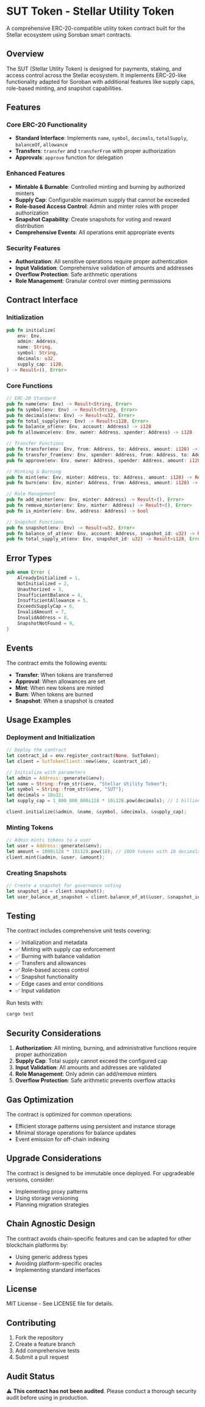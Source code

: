 # SUT Token - Stellar Utility Token

A comprehensive ERC-20-compatible utility token contract built for the Stellar ecosystem using Soroban smart contracts.

## Overview

The SUT (Stellar Utility Token) is designed for payments, staking, and access control across the Stellar ecosystem. It implements ERC-20-like functionality adapted for Soroban with additional features like supply caps, role-based minting, and snapshot capabilities.

## Features

### Core ERC-20 Functionality
- **Standard Interface**: Implements `name`, `symbol`, `decimals`, `totalSupply`, `balanceOf`, `allowance`
- **Transfers**: `transfer` and `transferFrom` with proper authorization
- **Approvals**: `approve` function for delegation

### Enhanced Features
- **Mintable & Burnable**: Controlled minting and burning by authorized minters
- **Supply Cap**: Configurable maximum supply that cannot be exceeded
- **Role-based Access Control**: Admin and minter roles with proper authorization
- **Snapshot Capability**: Create snapshots for voting and reward distribution
- **Comprehensive Events**: All operations emit appropriate events

### Security Features
- **Authorization**: All sensitive operations require proper authentication
- **Input Validation**: Comprehensive validation of amounts and addresses
- **Overflow Protection**: Safe arithmetic operations
- **Role Management**: Granular control over minting permissions

## Contract Interface

### Initialization
```rust
pub fn initialize(
    env: Env,
    admin: Address,
    name: String,
    symbol: String,
    decimals: u32,
    supply_cap: i128,
) -> Result<(), Error>
```

### Core Functions
```rust
// ERC-20 Standard
pub fn name(env: Env) -> Result<String, Error>
pub fn symbol(env: Env) -> Result<String, Error>
pub fn decimals(env: Env) -> Result<u32, Error>
pub fn total_supply(env: Env) -> Result<i128, Error>
pub fn balance_of(env: Env, account: Address) -> i128
pub fn allowance(env: Env, owner: Address, spender: Address) -> i128

// Transfer Functions
pub fn transfer(env: Env, from: Address, to: Address, amount: i128) -> Result<(), Error>
pub fn transfer_from(env: Env, spender: Address, from: Address, to: Address, amount: i128) -> Result<(), Error>
pub fn approve(env: Env, owner: Address, spender: Address, amount: i128) -> Result<(), Error>

// Minting & Burning
pub fn mint(env: Env, minter: Address, to: Address, amount: i128) -> Result<(), Error>
pub fn burn(env: Env, minter: Address, from: Address, amount: i128) -> Result<(), Error>

// Role Management
pub fn add_minter(env: Env, minter: Address) -> Result<(), Error>
pub fn remove_minter(env: Env, minter: Address) -> Result<(), Error>
pub fn is_minter(env: Env, address: Address) -> bool

// Snapshot Functions
pub fn snapshot(env: Env) -> Result<u32, Error>
pub fn balance_of_at(env: Env, account: Address, snapshot_id: u32) -> Result<i128, Error>
pub fn total_supply_at(env: Env, snapshot_id: u32) -> Result<i128, Error>
```

## Error Types

```rust
pub enum Error {
    AlreadyInitialized = 1,
    NotInitialized = 2,
    Unauthorized = 3,
    InsufficientBalance = 4,
    InsufficientAllowance = 5,
    ExceedsSupplyCap = 6,
    InvalidAmount = 7,
    InvalidAddress = 8,
    SnapshotNotFound = 9,
}
```

## Events

The contract emits the following events:
- **Transfer**: When tokens are transferred
- **Approval**: When allowances are set
- **Mint**: When new tokens are minted
- **Burn**: When tokens are burned
- **Snapshot**: When a snapshot is created

## Usage Examples

### Deployment and Initialization
```rust
// Deploy the contract
let contract_id = env.register_contract(None, SutToken);
let client = SutTokenClient::new(&env, &contract_id);

// Initialize with parameters
let admin = Address::generate(&env);
let name = String::from_str(&env, "Stellar Utility Token");
let symbol = String::from_str(&env, "SUT");
let decimals = 18u32;
let supply_cap = 1_000_000_000i128 * 10i128.pow(decimals); // 1 billion tokens

client.initialize(&admin, &name, &symbol, &decimals, &supply_cap);
```

### Minting Tokens
```rust
// Admin mints tokens to a user
let user = Address::generate(&env);
let amount = 1000i128 * 10i128.pow(18); // 1000 tokens with 18 decimals
client.mint(&admin, &user, &amount);
```

### Creating Snapshots
```rust
// Create a snapshot for governance voting
let snapshot_id = client.snapshot();
let user_balance_at_snapshot = client.balance_of_at(&user, &snapshot_id);
```

## Testing

The contract includes comprehensive unit tests covering:
- ✅ Initialization and metadata
- ✅ Minting with supply cap enforcement
- ✅ Burning with balance validation
- ✅ Transfers and allowances
- ✅ Role-based access control
- ✅ Snapshot functionality
- ✅ Edge cases and error conditions
- ✅ Input validation

Run tests with:
```bash
cargo test
```

## Security Considerations

1. **Authorization**: All minting, burning, and administrative functions require proper authorization
2. **Supply Cap**: Total supply cannot exceed the configured cap
3. **Input Validation**: All amounts and addresses are validated
4. **Role Management**: Only admin can add/remove minters
5. **Overflow Protection**: Safe arithmetic prevents overflow attacks

## Gas Optimization

The contract is optimized for common operations:
- Efficient storage patterns using persistent and instance storage
- Minimal storage operations for balance updates
- Event emission for off-chain indexing

## Upgrade Considerations

The contract is designed to be immutable once deployed. For upgradeable versions, consider:
- Implementing proxy patterns
- Using storage versioning
- Planning migration strategies

## Chain Agnostic Design

The contract avoids chain-specific features and can be adapted for other blockchain platforms by:
- Using generic address types
- Avoiding platform-specific oracles
- Implementing standard interfaces

## License

MIT License - See LICENSE file for details.

## Contributing

1. Fork the repository
2. Create a feature branch
3. Add comprehensive tests
4. Submit a pull request

## Audit Status

⚠️ **This contract has not been audited**. Please conduct a thorough security audit before using in production.
